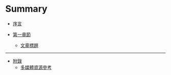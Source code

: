 Summary
=======


* [序言](README.md)

* [第一章節](content/first_chapter/README.md)
  * [文章標題](content/first_chapter/article_name.md)


---


* [附錄](appendix/README.md)
  * [多媒體資源參考](appendix/used_reference.md)

